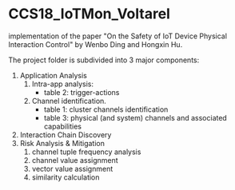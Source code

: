 # CCS18_IoTMon_Voltarel
implementation of the paper "On the Safety of IoT Device Physical Interaction Control" by Wenbo Ding and Hongxin Hu.

The project folder is subdivided into 3 major components:
1. Application Analysis
    1. Intra-app analysis:
        - table 2: trigger-actions
    3. Channel identification.
        - table 1: cluster channels identification
        - table 3: physical (and system) channels and associated capabilities
2. Interaction Chain Discovery
3. Risk Analysis & Mitigation
    1. channel tuple frequency analysis
    2. channel value assignment
    3. vector value assignment
    4. similarity calculation
